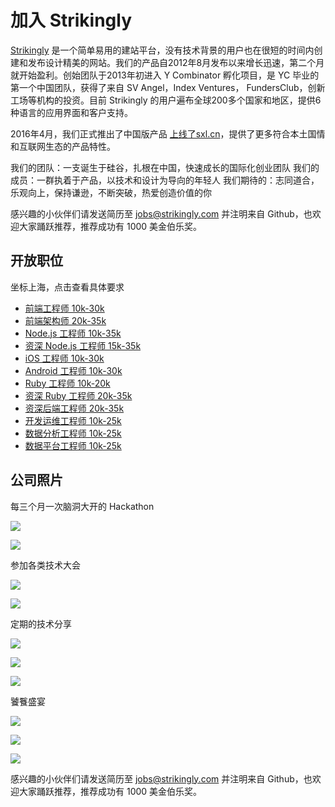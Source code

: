 # 加入 Strikingly

[Strikingly](https://www.strikingly.com) 是一个简单易用的建站平台，没有技术背景的用户也在很短的时间内创建和发布设计精美的网站。我们的产品自2012年8月发布以来增长迅速，第二个月就开始盈利。创始团队于2013年初进入 Y Combinator 孵化项目，是 YC 毕业的第一个中国团队，获得了来自 SV Angel，Index Ventures， FundersClub，创新工场等机构的投资。目前 Strikingly 的用户遍布全球200多个国家和地区，提供6种语言的应用界面和客户支持。

2016年4月，我们正式推出了中国版产品 [上线了sxl.cn](https://www.sxl.cn)，提供了更多符合本土国情和互联网生态的产品特性。

我们的团队：一支诞生于硅谷，扎根在中国，快速成长的国际化创业团队
我们的成员：一群执着于产品，以技术和设计为导向的年轻人
我们期待的：志同道合，乐观向上，保持谦逊，不断突破，热爱创造价值的你

感兴趣的小伙伴们请发送简历至 jobs@strikingly.com 并注明来自 Github，也欢迎大家踊跃推荐，推荐成功有 1000 美金伯乐奖。

## 开放职位

坐标上海，点击查看具体要求

* [前端工程师 10k-30k](job-descriptions/frontend-engineer.md)
* [前端架构师 20k-35k](job-descriptions/frontend-architect.md)
* [Node.js 工程师 10k-35k](job-descriptions/node-engineer.md)
* [资深 Node.js 工程师 15k-35k](job-descriptions/senior-node-engineer.md)
* [iOS 工程师 10k-30k](job-descriptions/ios-engineer.md)
* [Android 工程师 10k-30k](job-descriptions/android-engineer.md)
* [Ruby 工程师 10k-20k](job-descriptions/ruby-engineer.md)
* [资深 Ruby 工程师 20k-35k](job-descriptions/senior-ruby-engineer.md)
* [资深后端工程师 20k-35k](job-descriptions/senior-backend-engineer.md)
* [开发运维工程师 10k-25k](job-descriptions/devops-engineer.md)
* [数据分析工程师 10k-25k](job-descriptions/data-analytics-engineer.md)
* [数据平台工程师 10k-25k](job-descriptions/data-platform-engineer.md)

## 公司照片

每三个月一次脑洞大开的 Hackathon

![](https://github.com/strikingly/hiring/blob/master/assets/images/hack2.jpeg)

![](https://github.com/strikingly/hiring/blob/master/assets/images/hack5.jpeg)

参加各类技术大会

![](https://github.com/strikingly/hiring/blob/master/assets/images/conf1.jpeg)

![](https://github.com/strikingly/hiring/blob/master/assets/images/conf2.jpeg)

定期的技术分享

![](https://github.com/strikingly/hiring/blob/master/assets/images/sharing1.jpeg)

![](https://github.com/strikingly/hiring/blob/master/assets/images/sharing2.jpeg)

![](https://github.com/strikingly/hiring/blob/master/assets/images/sharing3.jpeg)

饕餮盛宴

![](https://github.com/strikingly/hiring/blob/master/assets/images/food3.jpeg)

![](https://github.com/strikingly/hiring/blob/master/assets/images/food2.jpeg)

![](https://github.com/strikingly/hiring/blob/master/assets/images/food1.jpeg)

感兴趣的小伙伴们请发送简历至 jobs@strikingly.com 并注明来自 Github，也欢迎大家踊跃推荐，推荐成功有 1000 美金伯乐奖。
